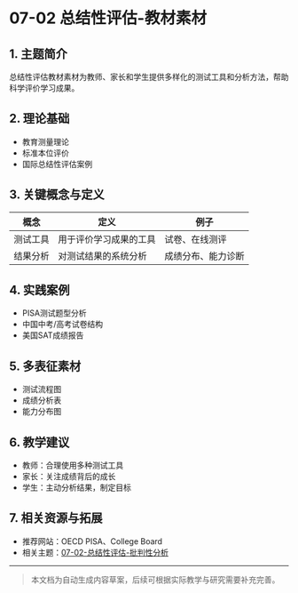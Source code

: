 # 07-02 总结性评估-教材素材

## 1. 主题简介

总结性评估教材素材为教师、家长和学生提供多样化的测试工具和分析方法，帮助科学评价学习成果。

## 2. 理论基础

- 教育测量理论
- 标准本位评价
- 国际总结性评估案例

## 3. 关键概念与定义

| 概念 | 定义 | 例子 |
|------|------|------|
| 测试工具 | 用于评价学习成果的工具 | 试卷、在线测评 |
| 结果分析 | 对测试结果的系统分析 | 成绩分布、能力诊断 |

## 4. 实践案例

- PISA测试题型分析
- 中国中考/高考试卷结构
- 美国SAT成绩报告

## 5. 多表征素材

- 测试流程图
- 成绩分析表
- 能力分布图

## 6. 教学建议

- 教师：合理使用多种测试工具
- 家长：关注成绩背后的成长
- 学生：主动分析结果，制定目标

## 7. 相关资源与拓展

- 推荐网站：OECD PISA、College Board
- 相关主题：[07-02-总结性评估-批判性分析](./07-02-总结性评估-批判性分析.md)

---

> 本文档为自动生成内容草案，后续可根据实际教学与研究需要补充完善。

